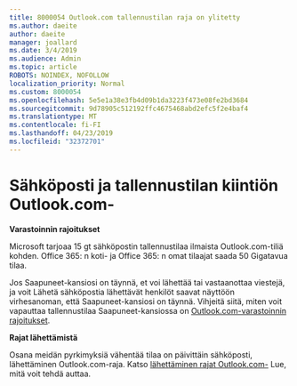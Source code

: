 ```yaml
---
title: 8000054 Outlook.com tallennustilan raja on ylitetty
ms.author: daeite
author: daeite
manager: joallard
ms.date: 3/4/2019
ms.audience: Admin
ms.topic: article
ROBOTS: NOINDEX, NOFOLLOW
localization_priority: Normal
ms.custom: 8000054
ms.openlocfilehash: 5e5e1a38e3fb4d09b1da3223f473e08fe2bd3684
ms.sourcegitcommit: 9d78905c512192ffc4675468abd2efc5f2e4baf4
ms.translationtype: MT
ms.contentlocale: fi-FI
ms.lasthandoff: 04/23/2019
ms.locfileid: "32372701"
---
```

# <a name="email-and-storage-quota-in-outlookcom"></a>Sähköposti ja tallennustilan kiintiön Outlook.com-

**Varastoinnin rajoitukset**

Microsoft tarjoaa 15 gt sähköpostin tallennustilaa ilmaista Outlook.com-tiliä kohden. Office 365: n koti- ja Office 365: n omat tilaajat saada 50 Gigatavua tilaa.
  
Jos Saapuneet-kansiosi on täynnä, et voi lähettää tai vastaanottaa viestejä, ja voit Lähetä sähköpostia lähettävät henkilöt saavat näyttöön virhesanoman, että Saapuneet-kansiosi on täynnä. Vihjeitä siitä, miten voit vapauttaa tallennustilaa Saapuneet-kansiossa on [Outlook.com-varastoinnin rajoitukset](https://go.microsoft.com/fwlink/p/?linkid=2001900&amp;clcid=0x409).

**Rajat lähettämistä**

Osana meidän pyrkimyksiä vähentää tilaa on päivittäin sähköposti, lähettäminen Outlook.com-raja. Katso [lähettäminen rajat Outlook.com-](https://support.office.com/article/279ee200-594c-40f0-9ec8-bb6af7735c2e) Lue, mitä voit tehdä auttaa.